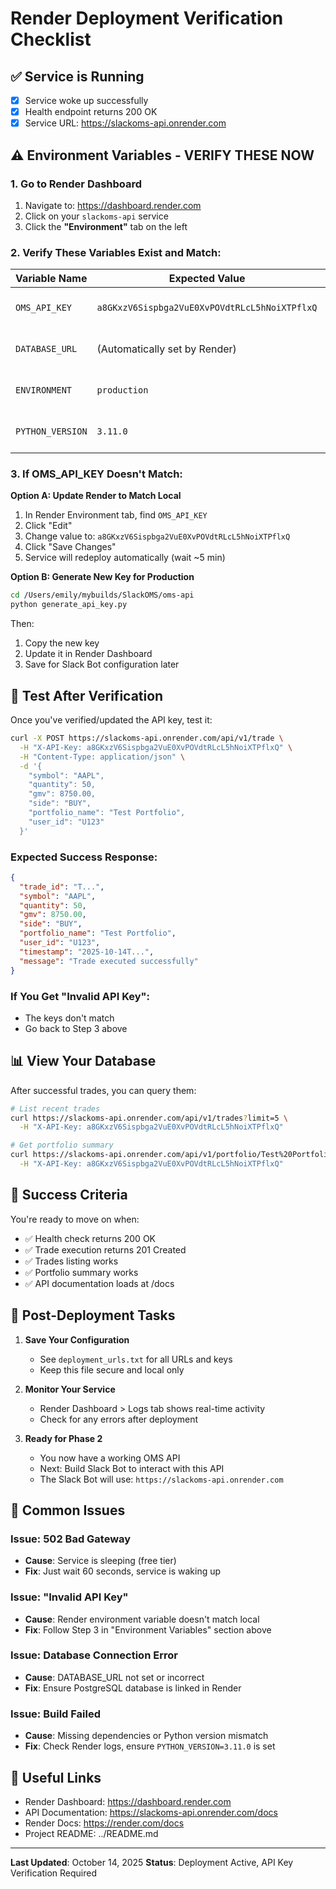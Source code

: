 # Render Deployment Verification Checklist

## ✅ Service is Running
- [x] Service woke up successfully
- [x] Health endpoint returns 200 OK
- [x] Service URL: https://slackoms-api.onrender.com

## ⚠️ Environment Variables - VERIFY THESE NOW

### 1. Go to Render Dashboard
1. Navigate to: https://dashboard.render.com
2. Click on your `slackoms-api` service
3. Click the **"Environment"** tab on the left

### 2. Verify These Variables Exist and Match:

| Variable Name | Expected Value | Status |
|--------------|----------------|---------|
| `OMS_API_KEY` | `a8GKxzV6Sispbga2VuE0XvPOVdtRLcL5hNoiXTPflxQ` | ⬜ Check this |
| `DATABASE_URL` | (Automatically set by Render) | ⬜ Should exist |
| `ENVIRONMENT` | `production` | ⬜ Check this |
| `PYTHON_VERSION` | `3.11.0` | ⬜ Check this |

### 3. If OMS_API_KEY Doesn't Match:

**Option A: Update Render to Match Local**
1. In Render Environment tab, find `OMS_API_KEY`
2. Click "Edit"
3. Change value to: `a8GKxzV6Sispbga2VuE0XvPOVdtRLcL5hNoiXTPflxQ`
4. Click "Save Changes"
5. Service will redeploy automatically (wait ~5 min)

**Option B: Generate New Key for Production**
```bash
cd /Users/emily/mybuilds/SlackOMS/oms-api
python generate_api_key.py
```
Then:
1. Copy the new key
2. Update it in Render Dashboard
3. Save for Slack Bot configuration later

## 🧪 Test After Verification

Once you've verified/updated the API key, test it:

```bash
curl -X POST https://slackoms-api.onrender.com/api/v1/trade \
  -H "X-API-Key: a8GKxzV6Sispbga2VuE0XvPOVdtRLcL5hNoiXTPflxQ" \
  -H "Content-Type: application/json" \
  -d '{
    "symbol": "AAPL",
    "quantity": 50,
    "gmv": 8750.00,
    "side": "BUY",
    "portfolio_name": "Test Portfolio",
    "user_id": "U123"
  }'
```

### Expected Success Response:
```json
{
  "trade_id": "T...",
  "symbol": "AAPL",
  "quantity": 50,
  "gmv": 8750.00,
  "side": "BUY",
  "portfolio_name": "Test Portfolio",
  "user_id": "U123",
  "timestamp": "2025-10-14T...",
  "message": "Trade executed successfully"
}
```

### If You Get "Invalid API Key":
- The keys don't match
- Go back to Step 3 above

## 📊 View Your Database

After successful trades, you can query them:

```bash
# List recent trades
curl https://slackoms-api.onrender.com/api/v1/trades?limit=5 \
  -H "X-API-Key: a8GKxzV6Sispbga2VuE0XvPOVdtRLcL5hNoiXTPflxQ"

# Get portfolio summary
curl https://slackoms-api.onrender.com/api/v1/portfolio/Test%20Portfolio \
  -H "X-API-Key: a8GKxzV6Sispbga2VuE0XvPOVdtRLcL5hNoiXTPflxQ"
```

## 🎉 Success Criteria

You're ready to move on when:
- ✅ Health check returns 200 OK
- ✅ Trade execution returns 201 Created
- ✅ Trades listing works
- ✅ Portfolio summary works
- ✅ API documentation loads at /docs

## 📝 Post-Deployment Tasks

1. **Save Your Configuration**
   - See `deployment_urls.txt` for all URLs and keys
   - Keep this file secure and local only

2. **Monitor Your Service**
   - Render Dashboard > Logs tab shows real-time activity
   - Check for any errors after deployment

3. **Ready for Phase 2**
   - You now have a working OMS API
   - Next: Build Slack Bot to interact with this API
   - The Slack Bot will use: `https://slackoms-api.onrender.com`

## 🚨 Common Issues

### Issue: 502 Bad Gateway
- **Cause**: Service is sleeping (free tier)
- **Fix**: Just wait 60 seconds, service is waking up

### Issue: "Invalid API Key"
- **Cause**: Render environment variable doesn't match local
- **Fix**: Follow Step 3 in "Environment Variables" section above

### Issue: Database Connection Error
- **Cause**: DATABASE_URL not set or incorrect
- **Fix**: Ensure PostgreSQL database is linked in Render

### Issue: Build Failed
- **Cause**: Missing dependencies or Python version mismatch
- **Fix**: Check Render logs, ensure `PYTHON_VERSION=3.11.0` is set

## 🔗 Useful Links

- Render Dashboard: https://dashboard.render.com
- API Documentation: https://slackoms-api.onrender.com/docs
- Render Docs: https://render.com/docs
- Project README: ../README.md

---

**Last Updated**: October 14, 2025
**Status**: Deployment Active, API Key Verification Required

